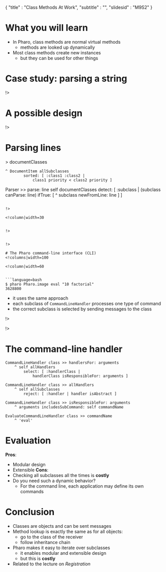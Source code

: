 { 
"title" : "Class Methods At Work",
"subtitle" : "",
"slidesid" : "M9S2" 
} 
 
 
# What you will learn 
- In Pharo, class methods are normal virtual methods 
  - methods are looked up dynamically 
- Most class methods create new instances 
  - but they can be used for other things 
 
# Case study: parsing a string 
<!columns|width=100 
 
<!column|width=60 
 
Imagine we want to parse the following string: 
``` 
!Section Title
- list item
-- subitem

Any text here 
``` 
and create the corresponding objects. 
!> 
 
<!column|width=40 
 
 
!> 
 
 
!> 
 
# A possible design 
<!columns|width=100 
 
<!column|width=70 
 
![](figures/items.pdf width=85)Each `DocumentItem` subclass knows 
- if it can parse a line \(`canParse:`\) 
- how to create an instance of itself \(`newFromLine:`\) 
 
!> 
 
<!column|width=30 
 
 
!> 
 
 
!> 
 
# Parsing lines 
<!columns|width=100 
 
<!column|width=70 
 
![](figures/items.pdf width=60) 
``` 
Parser >> documentClasses
	^ DocumentItem allSubclasses
			sorted: [ :class1 :class2 |
                class1 priority < class2 priority ]

Parser >> parse: line
	self documentClasses
		detect: [ :subclass |
			(subclass canParse: line)
			    ifTrue: [ ^ subclass newFromLine: line ] ] 
``` 
 
!> 
 
<!column|width=30 
 
 
!> 
 
 
!> 
 
# The Pharo command-line interface (CLI) 
<!columns|width=100 
 
<!column|width=60 
 
 
```language=bash 
$ pharo Pharo.image eval "10 factorial"
3628800 
``` 
- it uses the same approach 
- each subclass of `CommandLineHandler` processes one type of command 
- the correct subclass is selected by sending messages to the class 
 
!> 
 
<!column|width=40 
 
 
!> 
 
 
!> 
 
# The command-line handler 
 
``` 
CommandLineHandler class >> handlersFor: arguments
    ^ self allHandlers
        select: [ :handlerClass |
            handlerClass isResponsibleFor: arguments ]

CommandLineHandler class >> allHandlers
    ^ self allSubclasses
        reject: [ :handler | handler isAbstract ]

CommandLineHandler class >> isResponsibleFor: arguments
    ^ arguments includesSubCommand: self commandName

EvaluateCommandLineHandler class >> commandName
    ^ 'eval' 
``` 
 
# Evaluation 
**Pros**: 
- Modular design 
- Extensible 
**Cons**: 
- Checking all subclasses all the times is **costly** 
- Do you need such a dynamic behavior? 
  - For the command line, each application may define its own commands 
 
# Conclusion 
- Classes are objects and can be sent messages 
- Method lookup is exactly the same as for all objects: 
  - go to the class of the receiver 
  - follow inheritance chain 
- Pharo makes it easy to iterate over subclasses 
  - it enables modular and extensible design 
  - but this is **costly** 
- Related to the lecture on _Registration_ 
